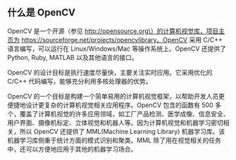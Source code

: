 ## 什么是 OpenCV

OpenCV 是一个开源（参见 http://opensource.org\）的计算机视觉库，项目主页为 https://sourceforge.net/projects/opencvlibrary。OpenCV 采用 C/C++ 语言编写，可以运行在 Linux/Windows/Mac 等操作系统上。OpenCV 还提供了 Python, Ruby, MATLAB 以及其他语言的接口。

OpenCV 的设计目标是执行速度尽量快，主要关注实时应用。它采用优化的 C/C++ 代码编写，能够充分利用多核处理器的优势。

OpenCV 的一个目标是构建一个简单易用的计算机视觉框架，以帮助开发人员更便捷地设计更复杂的计算机视觉相关应用程序。OpenCV 包含的函数有 500 多个，覆盖了计算机视觉的许多应用领域，如工厂产品检测、医学成像、信息安全、用户界面、摄像机标定、立体视觉和机器人等。因为计算机视觉和机器学习密切相关，所以 OpenCV 还提供了 MML(Machine Learning Library) 机器学习库。该机器学习库侧重于统计方面的模式识别和聚类。MML 除了用在视觉相关的任务中，还可以方便地应用于其他的机器学习场合。
